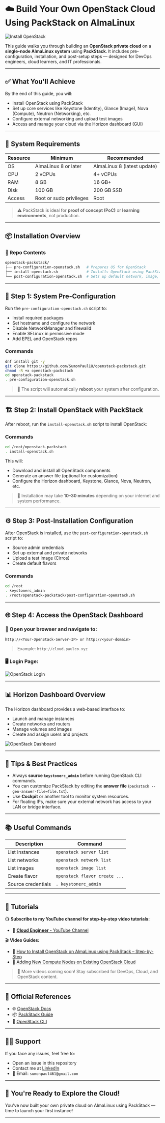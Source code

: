 # ☁️ Build Your Own OpenStack Cloud Using PackStack on AlmaLinux

![Install OpenStack](https://github.com/SumonPaul18/openstack-packstack/blob/main/images/InstallOpenStack.png)

This guide walks you through building an **OpenStack private cloud** on a **single-node AlmaLinux system** using **PackStack**. It includes pre-configuration, installation, and post-setup steps — designed for DevOps engineers, cloud learners, and IT professionals.

---

## ✅ What You'll Achieve

By the end of this guide, you will:

* Install OpenStack using PackStack
* Set up core services like Keystone (Identity), Glance (Image), Nova (Compute), Neutron (Networking), etc.
* Configure external networking and upload test images
* Access and manage your cloud via the Horizon dashboard (GUI)

---

## 🧾 System Requirements

| Resource | Minimum                 | Recommended                 |
| -------- | ----------------------- | --------------------------- |
| OS       | AlmaLinux 8 or later    | AlmaLinux 8 (latest update) |
| CPU      | 2 vCPUs                 | 4+ vCPUs                    |
| RAM      | 8 GB                    | 16 GB+                      |
| Disk     | 100 GB                  | 200 GB SSD                  |
| Access   | Root or sudo privileges | Root                        |

> ⚠️ PackStack is ideal for **proof of concept (PoC)** or **learning environments**, not production.

---

## 📦 Installation Overview

### 📁 Repo Contents

```bash
openstack-packstack/
├── pre-configuration-openstack.sh   # Prepares OS for OpenStack
├── install-openstack.sh             # Installs OpenStack using PackStack
└── post-configuration-openstack.sh  # Sets up default network, image, flavor
```

---

## 🔧 Step 1: System Pre-Configuration

Run the `pre-configuration-openstack.sh` script to:

* Install required packages
* Set hostname and configure the network
* Disable NetworkManager and firewalld
* Enable SELinux in permissive mode
* Add EPEL and OpenStack repos

### Commands

```bash
dnf install git -y
git clone https://github.com/SumonPaul18/openstack-packstack.git
chmod -R +x openstack-packstack
cd openstack-packstack
. pre-configuration-openstack.sh
```

> 🔄 The script will automatically **reboot** your system after configuration.

---

## 🏗️ Step 2: Install OpenStack with PackStack

After reboot, run the `install-openstack.sh` script to install OpenStack:

### Commands

```bash
cd /root/openstack-packstack
. install-openstack.sh
```

This will:

* Download and install all OpenStack components
* Generate an answer file (optional for customization)
* Configure the Horizon dashboard, Keystone, Glance, Nova, Neutron, etc.

> 📝 Installation may take **10–30 minutes** depending on your internet and system performance.

---

## ⚙️ Step 3: Post-Installation Configuration

After OpenStack is installed, use the `post-configuration-openstack.sh` script to:

* Source admin credentials
* Set up external and private networks
* Upload a test image (Cirros)
* Create default flavors

### Commands

```bash
cd /root
. keystonerc_admin
. /root/openstack-packstack/post-configuration-openstack.sh
```

---

## 🌐 Step 4: Access the OpenStack Dashboard

### 📌 Open your browser and navigate to:

```
http://<Your-OpenStack-Server-IP> or http://<your-domain>
```

> Example:
> `http://cloud.paulco.xyz`

### 🖥️ Login Page:

![OpenStack Login](https://github.com/SumonPaul18/openstack-packstack/blob/main/images/oplogin.png)

---

## 📊 Horizon Dashboard Overview

The Horizon dashboard provides a web-based interface to:

* Launch and manage instances
* Create networks and routers
* Manage volumes and images
* Create and assign users and projects

![OpenStack Dashboard](https://github.com/SumonPaul18/openstack-packstack/blob/main/images/opdash.png)

---

## 🧠 Tips & Best Practices

* Always **source `keystonerc_admin`** before running OpenStack CLI commands.
* You can customize PackStack by editing the **answer file** (`packstack --gen-answer-file=file.txt`).
* Use **Cockpit** or another tool to monitor system resources.
* For floating IPs, make sure your external network has access to your LAN or bridge interface.

---

## 📚 Useful Commands

| Description        | Command                       |
| ------------------ | ----------------------------- |
| List instances     | `openstack server list`       |
| List networks      | `openstack network list`      |
| List images        | `openstack image list`        |
| Create flavor      | `openstack flavor create ...` |
| Source credentials | `. keystonerc_admin`          |

---

## 🎥 Tutorials

📺 **Subscribe to my YouTube channel for step-by-step video tutorials:**

* 🔗 [**Cloud Engineer** - YouTube Channel](https://www.youtube.com/@cloudengineer187)

🎬 **Video Guides:**

* 🔹 [How to Install OpenStack on AlmaLinux using PackStack – Step-by-Step](https://youtu.be/kMxnd3gqYdg?list=PLb2ltiwnZ24xGWcrdjf8QC_Ac8dFBTBnZ)
* 🔹 [Adding New Compute Nodes on Existing OpenStack Cloud](https://youtu.be/vcKe_V0NLV8?list=PLb2ltiwnZ24xGWcrdjf8QC_Ac8dFBTBnZ)


> 🎯 More videos coming soon! Stay subscribed for DevOps, Cloud, and OpenStack content.

---

## 🔗 Official References

* 🌐 [OpenStack Docs](https://docs.openstack.org/)
* 📦 [PackStack Guide](https://docs.openstack.org/packstack/latest/)
* 📖 [OpenStack CLI](https://docs.openstack.org/python-openstackclient/latest/)

---

## 🙋‍♂️ Support

If you face any issues, feel free to:

* Open an issue in this repository
* Contact me at [LinkedIn](https://www.linkedin.com/in/sumonpaul/)
* 📧 Email: `sumonpaul461@gmail.com`

---

## 🎉 You're Ready to Explore the Cloud!

You've now built your own private cloud on AlmaLinux using PackStack — time to launch your first instance!

---

